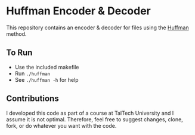 # Huffman Encoder & Decoder

This repository contains an encoder & decoder for files using the [Huffman](https://en.wikipedia.org/wiki/Huffman_coding) method.

## To Run
- Use the included makefile
- Run ``./huffman``
- See ``./huffman -h`` for help

## Contributions
I developed this code as part of a course at TalTech University and I assume it is not optimal. Therefore, feel free to suggest changes, clone, fork, or do whatever you want with the code.
